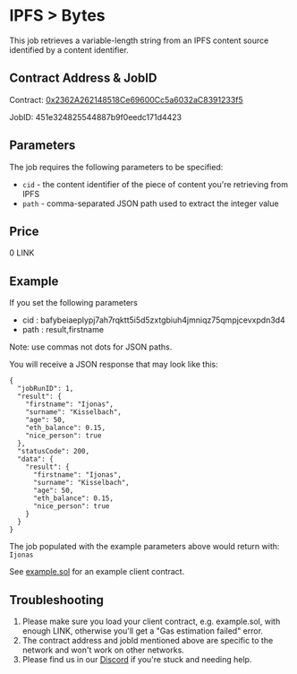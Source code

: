 # IPFS > Bytes

This job retrieves a variable-length string from an IPFS content source identified by a content identifier.

## Contract Address & JobID

Contract: [0x2362A262148518Ce69600Cc5a6032aC8391233f5](https://sepolia.etherscan.io/address/0x2362A262148518Ce69600Cc5a6032aC8391233f5)

JobID: 451e324825544887b9f0eedc171d4423

## Parameters

The job requires the following parameters to be specified:

* `cid` - the content identifier of the piece of content you're retrieving from IPFS
* `path` - comma-separated JSON path used to extract the integer value

## Price

0 LINK

## Example

If you set the following parameters

* cid : bafybeiaeplypj7ah7rqktt5i5d5zxtgbiuh4jmniqz75qmpjcevxpdn3d4
* path : result,firstname

Note: use commas not dots for JSON paths.

You will receive a JSON response that may look like this:

    {
      "jobRunID": 1,
      "result": {
        "firstname": "Ijonas",
        "surname": "Kisselbach",
        "age": 50,
        "eth_balance": 0.15,
        "nice_person": true
      },
      "statusCode": 200,
      "data": {
        "result": {
          "firstname": "Ijonas",
          "surname": "Kisselbach",
          "age": 50,
          "eth_balance": 0.15,
          "nice_person": true
        }
      }
    }

The job populated with the example parameters above would return with: `Ijonas`

See [example.sol](example.sol) for an example client contract.

## Troubleshooting

1. Please make sure you load your client contract, e.g. example.sol, with enough LINK, otherwise you'll get a "Gas estimation failed" error.
2. The contract address and jobId mentioned above are specific to the network and won't work on other networks.
3. Please find us in our [Discord](https://discord.gg/JxKT6R9Xpz) if you're stuck and needing help. 